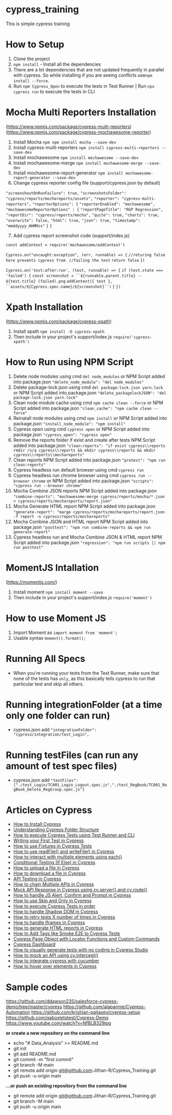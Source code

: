 # cypress_training
This is simple cypress training

# How to Setup
1. Clone the project
3. `npm install` - Install all the dependencies
4. There are a lot dependencies that are not updated frequently in parallel with cypress. So while installing if you are seeing conflicts use`npm install --force`.
5. Run `npm Cypress_Open` to execute the tests in Test Runner | Run `npx cypress run` to execute the tests in CLI


# Mocha Multi Reporters Installation 
(https://www.npmjs.com/package/cypress-multi-reporters)
(https://www.npmjs.com/package/cypress-mochawesome-reporter)

1. Install Mocha `npm npm install mocha --save-dev`
2. Install cypress-multi-reporters `npm install cypress-multi-reporters --save-dev`
3. Install mochawesome `npm install mochawesome --save-dev`
4. Install mochawesome-merge `npm install mochawesome-merge --save-dev`
5. Install mochawesome-report-generator `npm install mochawesome-report-generator --save-dev`
6. Change cypress reporter config file (support/cypress.json by default)

 `"screenshoutOnRunFailure": true,`
  `"screenshotsFolder": "cypress/reports/mochareports/assets",`
  `"reporter": "cypress-multi-reporters",`
  `"reporterOptions": {`
    `"reporterEnabled": "mochawesome",`
    `"mochawesomeReporterOptions" : {`
     `"reportPageTitle": "RGP Regression",`
      `"reportDir": "cypress/reports/mocha",`
      `"quite": true,`
      `"charts": true,`
      `"overwrite": false,`
      `"html": true,`
      `"json": true,`
      `"timestamp": "mmddyyyy_HHMMss"`
    `}`
  `}`

7. Add cypress report screenshot code (support/index.js) 

`const addContext = require('mochawesome/addContext')`

`Cypress.on("uncaught:exception", (err, runnable) => {`
`//returing false here prevents cypress from `
`//failing the test`
`return false`
`})`

`Cypress.on('test:after:run', (test, runnable) => {`
    `if (test.state === 'failed') {`
        `const screenshot = ``${runnable.parent.title} -- ${test.title} (failed).png`
        `addContext({ test }, ``assets/${Cypress.spec.name}/${screenshot}``)`
    `}`
`})`


# Xpath Installation 
(https://www.npmjs.com/package/cypress-xpath)

1. Install xpath `npm install -D cypress-xpath`
2. Then include in your project's support/index.js `require('cypress-xpath')`

# How to Run using NPM Script
1. Delete node modules using cmd `del node_modules` or NPM Script added into package.json `"delete_node_module": "del node_modules"`
2. Delete package-lock.json using cmd `del package-lock.json yarn.lock` or NPM Script added into package.json `"delete_packagelockJSON": "del package-lock.json yarn.lock"`
3. Clean node module cache using cmd `npm cache clean --force` or NPM Script added into package.json `"clean_cache": "npm cache clean --force"`
4. Reinatall node modules using cmd `npm install` or NPM Script added into package.json `"install_node_module": "npm install"`
5. Cypress open using cmd `cypress open` or NPM Script added into package.json `"cypress_open": "cypress open"`
6. Remove the reports folder if exist and create after tests NPM Script added into package.json `"clean:reports": "if exist cypress\\reports rmdir /s/q cypress\\reports && mkdir cypress\\reports && mkdir cypress\\reports\\mochareports"`
7. Clean reports NPM Script added into package.json `"pretest": "npm run clean:reports"`
8. Cypress headless run default browser using cmd `cypress run`
8. Cypress headless run chrome browser using cmd `cypress run --browser chrome` or NPM Script added into package.json `"scripts": "cypress run --browser chrome"`
9. Mocha Combine JSON reports NPM Script added into package.json `"combine-reports": "mochawesome-merge cypress/reports/mocha/*.json > cypress/reports/mochareports/report.json"`
10. Mocha Generate HTML report NPM Script added into package.json `"generate-report": "marge cypress/reports/mochareports/report.json -f report -o cypress/reports/mochareports"`
11. Mocha Combine JSON and HTML report NPM Script added into package.json `"posttest": "npm run combine-reports && npm run generate-report"`
12. Cypress headless run and Mocha Combine JSON & HTML report NPM Script added into package.json `"regression": "npm run scripts || npm run posttest"`
    
# MomentJS Intallation
(https://momentjs.com/)

1. Install moment `npm install moment --save`
2. Then include in your project's support/index.js `require('moment')`

# How to use Moment JS
1. Import Moment as `import moment from 'moment';`
2. Usable syntax `moment().format();`

# Running All Specs
- When you're running your tests from the Test Runner, make sure that none of the tests has `only`, as this basically tells cypress to run that particular test and skip all others.

# Running integrationFolder (at a time only one folder can run)
- cypress.json add `"integrationFolder": "cypress/integration/test_Login",`

# Running testFiles (can run any amount of test spec files)
- cypress.json add `"testFiles": ["./test_Login/TC001_Login_Logout.spec.js","./test_RegBook/TC001_RegBook_Delete_RegGroup.spec.js"]`

# Articles on Cypress
- [How to Install Cypress](https://testersdock.com/how-to-install-cypress/)
- [Understanding Cypress Folder Structure](https://testersdock.com/cypress-folder-structure/)
- [How to execute Cypress Tests using Test Runner and CLI](https://testersdock.com/cypress-test-runner-cli/)
- [Writing your First Test in Cypress](https://testersdock.com/first-cypress-test/)
- [How to use Fixtures in Cypress Tests](https://testersdock.com/cypress-fixtures/)
- [How to use readFile() and writeFile() in Cypress](https://testersdock.com/cypress-writefile-readfile/)
- [How to interact with multiple elements using each()](https://testersdock.com/cypress-each/)
- [Conditional Testing (If Else) in Cypress](https://testersdock.com/cypress-conditional-if-else-testing/)
- [How to upload a file in Cypress](https://testersdock.com/cypress-file-upload/)
- [How to download a file in Cypress](https://testersdock.com/cypress-file-download/)
- [API Testing in Cypress](https://testersdock.com/cypress-api-testing/)
- [How to chain Multiple APIs in Cypress](https://testersdock.com/cypress-chain-multiple-api/)
- [Mock API Response in Cypress using cy.server() and cy.route()](https://testersdock.com/cypress-mock-api/)
- [How to handle JS Alert, Confirm and Prompt in Cypress](https://testersdock.com/cypress-javascript-alert-confirm-prompt/)
- [How to use Skip and Only in Cypress](https://testersdock.com/skip-only-cypress/)
- [How to execute Cypress Tests in order](https://testersdock.com/cypress-execute-tests-in-order/)
- [How to handle Shadow DOM in Cypress](https://testersdock.com/cypress-shadow-dom/)
- [How to retry tests X number of times in Cypress](https://testersdock.com/test-retries-in-cypress/)
- [How to handle Iframes in Cypress](https://testersdock.com/iframes-cypress/)
- [How to generate HTML reports in Cypress](https://testersdock.com/html-reports-cypress/)
- [How to Add Tags like Smoke,E2E to Cypress Tests](https://testersdock.com/cypress-test-tags/)
- [Cypress Page Object with Locator Functions and Custom Commands](https://testersdock.com/cypress-page-object-with-locator-function-and-custom-command/)
- [Cypress Dashboard](https://testersdock.com/cypress-dashboard/)
- [How to visually generate tests with no coding in Cypress Studio](https://testersdock.com/cypress-studio/)
- [How to mock an API using cy.intercept()](https://testersdock.com/cypress-mock-api-intercept/)
- [How to integrate cypress with cucumber](https://testersdock.com/cypress-cucumber-bdd/)
- [How to hover over elements in Cypress](https://testersdock.com/cypress-hover/)

# Sample codes
https://github.com/ddawson235/salesforce-cypress-demo/tree/master/cypress
https://github.com/alapanme/Cypress-Automation
https://github.com/kristijan-pajtasev/cypress-setup
https://github.com/qaboxletstest/Cypress-Demo
https://www.youtube.com/watch?v=NfBLB329jpg


**or create a new repository on the command line**
* echo "# Data_Analysis" >> README.md
* git init
* git add README.md
* git commit -m "first commit"
* git branch -M main
* git remote add origin git@github.com:Jithan-R/Cypress_Training.git
* git push -u origin main

**…or push an existing repository from the command line**
* git remote add origin git@github.com:Jithan-R/Cypress_Training.git
* git branch -M main
* git push -u origin main
